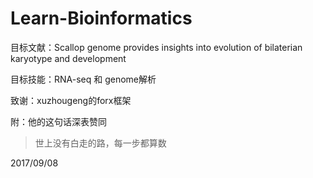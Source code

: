 
# Learn-Bioinformatics

目标文献：Scallop genome provides insights into evolution of bilaterian karyotype and development

目标技能：RNA-seq 和 genome解析



致谢：xuzhougeng的forx框架

附：他的这句话深表赞同

> 世上没有白走的路，每一步都算数


2017/09/08
